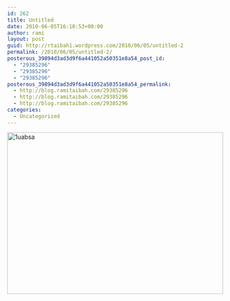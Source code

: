 ```yaml
---
id: 262
title: Untitled
date: 2010-06-05T16:10:53+00:00
author: rami
layout: post
guid: http://rtaibah1.wordpress.com/2010/06/05/untitled-2
permalink: /2010/06/05/untitled-2/
posterous_39894d3ad3d9f6a441052a50351e8a54_post_id:
  - "29385296"
  - "29385296"
  - "29385296"
posterous_39894d3ad3d9f6a441052a50351e8a54_permalink:
  - http://blog.ramitaibah.com/29385296
  - http://blog.ramitaibah.com/29385296
  - http://blog.ramitaibah.com/29385296
categories:
  - Uncategorized
---
```

<div class='p_embed p_image_embed'>
  <a href="http://rtaibah1.files.wordpress.com/2010/06/1uabsa-scaled1000.jpg"><img alt="1uabsa" height="375" src="http://rtaibah1.files.wordpress.com/2010/06/1uabsa-scaled1000.jpg?w=300" width="500" /></a>
</div>